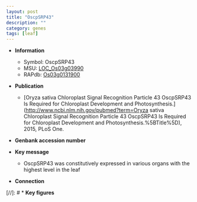 ```yaml
---
layout: post
title: "OscpSRP43"
description: ""
category: genes
tags: [leaf]
---
```


* **Information**  
    + Symbol: OscpSRP43  
    + MSU: [LOC_Os03g03990](http://rice.plantbiology.msu.edu/cgi-bin/ORF_infopage.cgi?orf=LOC_Os03g03990)  
    + RAPdb: [Os03g0131900](http://rapdb.dna.affrc.go.jp/viewer/gbrowse_details/irgsp1?name=Os03g0131900)  

* **Publication**  
    + [Oryza sativa Chloroplast Signal Recognition Particle 43 OscpSRP43 Is Required for Chloroplast Development and Photosynthesis.](http://www.ncbi.nlm.nih.gov/pubmed?term=Oryza sativa Chloroplast Signal Recognition Particle 43 OscpSRP43 Is Required for Chloroplast Development and Photosynthesis.%5BTitle%5D), 2015, PLoS One.

* **Genbank accession number**  

* **Key message**  
    + OscpSRP43 was constitutively expressed in various organs with the highest level in the leaf

* **Connection**  

[//]: # * **Key figures**  



